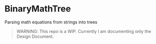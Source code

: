 # BinaryMathTree
Parsing math equations from strings into trees

> WARNING:
> This repo is a WIP. Currently I am documenting only the Design Document.
